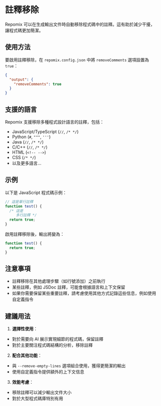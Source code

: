 # 註釋移除

Repomix 可以在生成輸出文件時自動移除程式碼中的註釋。這有助於減少干擾，讓程式碼更加簡潔。

## 使用方法

要啟用註釋移除，在 `repomix.config.json` 中將 `removeComments` 選項設置為 `true`：

```json
{
  "output": {
    "removeComments": true
  }
}
```

## 支援的語言

Repomix 支援移除多種程式設計語言的註釋，包括：

- JavaScript/TypeScript (`//`, `/* */`)
- Python (`#`, `"""`, `'''`)
- Java (`//`, `/* */`)
- C/C++ (`//`, `/* */`)
- HTML (`<!-- -->`)
- CSS (`/* */`)
- 以及更多語言...

## 示例

以下是 JavaScript 程式碼示例：

```javascript
// 這是單行註釋
function test() {
  /* 這是
     多行註釋 */
  return true;
}
```

啟用註釋移除後，輸出將變為：

```javascript
function test() {
  return true;
}
```

## 注意事項

- 註釋移除在其他處理步驟（如行號添加）之前執行
- 某些註釋，例如 JSDoc 註釋，可能會根據語言和上下文保留
- 如果你需要保留某些重要註釋，請考慮使用其他方式記錄這些信息，例如使用自定義指令

## 建議用法

1. **選擇性使用**：
  - 對於需要向 AI 展示實現細節的程式碼，保留註釋
  - 對於主要關注程式碼結構的分析，移除註釋

2. **配合其他功能**：
  - 與 `--remove-empty-lines` 選項組合使用，獲得更簡潔的輸出
  - 使用自定義指令提供額外的上下文信息

3. **效能考慮**：
  - 移除註釋可以減少輸出文件大小
  - 對於大型程式碼庫特別有用
